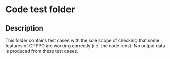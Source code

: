 Code test folder
===============


Description
---------------------
This folder contains test cases with the sole scope of checking that some features of CPPPO are working correctly (i.e. the code runs). No output data is produced from these test cases.
